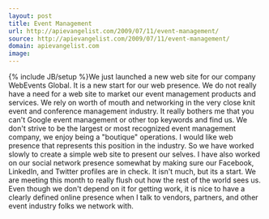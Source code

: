 ```yaml
---
layout: post
title: Event Management
url: http://apievangelist.com/2009/07/11/event-management/
source: http://apievangelist.com/2009/07/11/event-management/
domain: apievangelist.com
image: 
---
```

{% include JB/setup %}We just launched a new web site for our company WebEvents Global. It is a new start for our web presence. We do not really have a need for a web site to market our event management products and services.
We rely on worth of mouth and networking in the very close knit event and conference management industry.
It really bothers me that you can't Google event management or other top keywords and find us. We don't strive to be the largest or most recognized event management company, we enjoy being a "boutique" operations. I would like  web presence that represents this position in the industry.
So we have worked slowly to create a simple web site to present our selves. I have also worked on our social network presence somewhat by making sure our Facebook, LinkedIn, and Twitter profiles are in check.
It isn't much, but its a start. We are meeting this month to really flush out how the rest of the world sees us.
Even though we don't depend on it for getting work, it is nice to have a clearly defined online presence when I talk to vendors, partners, and other event industry folks we network with.
